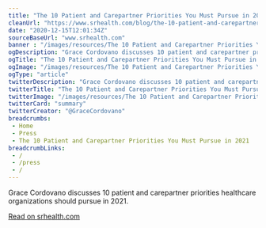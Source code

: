 ```yaml
--- 
title: "The 10 Patient and Carepartner Priorities You Must Pursue in 2021"
cleanUrl: "https://www.srhealth.com/blog/the-10-patient-and-carepartner-priorities-you-must-pursue-in-2021"
date: "2020-12-15T12:01:34Z"
sourceBaseUrl: "www.srhealth.com"
banner : "/images/resources/The 10 Patient and Carepartner Priorities You Must Pursue in 2021.jpeg_keepProtocol"
ogDescription: "Grace Cordovano discusses 10 patient and carepartner priorities healthcare organizations should pursue in 2021."
ogTitle: "The 10 Patient and Carepartner Priorities You Must Pursue in 2021"
ogImage: "/images/resources/The 10 Patient and Carepartner Priorities You Must Pursue in 2021.jpeg_keepProtocol"
ogType: "article"
twitterDescription: "Grace Cordovano discusses 10 patient and carepartner priorities healthcare organizations should pursue in 2021."
twitterTitle: "The 10 Patient and Carepartner Priorities You Must Pursue in 2021"
twitterImage: "/images/resources/The 10 Patient and Carepartner Priorities You Must Pursue in 2021.jpeg_keepProtocol"
twitterCard: "summary"
twitterCreator: "@GraceCordovano"
breadcrumbs:
 - Home
 - Press
 - The 10 Patient and Carepartner Priorities You Must Pursue in 2021
breadcrumbLinks:
 - / 
 - /press
 - / 
---
```

Grace Cordovano discusses 10 patient and carepartner priorities healthcare organizations should pursue in 2021.  
  
[Read on srhealth.com](https://www.srhealth.com/blog/the-10-patient-and-carepartner-priorities-you-must-pursue-in-2021)
